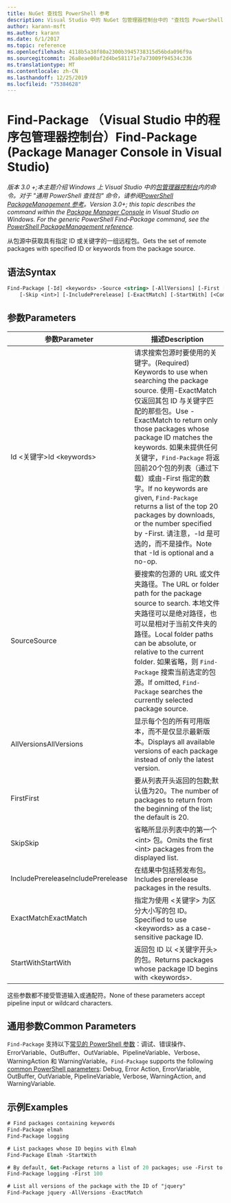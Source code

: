 ```yaml
---
title: NuGet 查找包 PowerShell 参考
description: Visual Studio 中的 NuGet 包管理器控制台中的 "查找包 PowerShell" 命令参考。
author: karann-msft
ms.author: karann
ms.date: 6/1/2017
ms.topic: reference
ms.openlocfilehash: 4118b5a38f80a2300b3945738315d56bda096f9a
ms.sourcegitcommit: 26a8eae00af2d4be581171e7a73009f94534c336
ms.translationtype: MT
ms.contentlocale: zh-CN
ms.lasthandoff: 12/25/2019
ms.locfileid: "75384628"
---
```

# <a name="find-package-package-manager-console-in-visual-studio"></a><span data-ttu-id="61539-103">Find-Package （Visual Studio 中的程序包管理器控制台）</span><span class="sxs-lookup"><span data-stu-id="61539-103">Find-Package (Package Manager Console in Visual Studio)</span></span>

<span data-ttu-id="61539-104">*版本 3.0 +;本主题介绍 Windows 上 Visual Studio 中的[包管理器控制台](../../consume-packages/install-use-packages-powershell.md)内的命令。对于 "通用 PowerShell 查找包" 命令，请参阅[PowerShell PackageManagement 参考](/powershell/module/packagemanagement/?view=powershell-6)。*</span><span class="sxs-lookup"><span data-stu-id="61539-104">*Version 3.0+; this topic describes the command within the [Package Manager Console](../../consume-packages/install-use-packages-powershell.md) in Visual Studio on Windows. For the generic PowerShell Find-Package command, see the [PowerShell PackageManagement reference](/powershell/module/packagemanagement/?view=powershell-6).*</span></span>

<span data-ttu-id="61539-105">从包源中获取具有指定 ID 或关键字的一组远程包。</span><span class="sxs-lookup"><span data-stu-id="61539-105">Gets the set of remote packages with specified ID or keywords from the package source.</span></span>

## <a name="syntax"></a><span data-ttu-id="61539-106">语法</span><span class="sxs-lookup"><span data-stu-id="61539-106">Syntax</span></span>

```ps
Find-Package [-Id] <keywords> -Source <string> [-AllVersions] [-First [<int>]]
    [-Skip <int>] [-IncludePrerelease] [-ExactMatch] [-StartWith] [<CommonParameters>]
```

## <a name="parameters"></a><span data-ttu-id="61539-107">参数</span><span class="sxs-lookup"><span data-stu-id="61539-107">Parameters</span></span>

| <span data-ttu-id="61539-108">参数</span><span class="sxs-lookup"><span data-stu-id="61539-108">Parameter</span></span> | <span data-ttu-id="61539-109">描述</span><span class="sxs-lookup"><span data-stu-id="61539-109">Description</span></span> |
| --- | --- |
| <span data-ttu-id="61539-110">Id &lt;关键字&gt;</span><span class="sxs-lookup"><span data-stu-id="61539-110">Id &lt;keywords&gt;</span></span> | <span data-ttu-id="61539-111">请求搜索包源时要使用的关键字。</span><span class="sxs-lookup"><span data-stu-id="61539-111">(Required) Keywords to use when searching the package source.</span></span> <span data-ttu-id="61539-112">使用-ExactMatch 仅返回其包 ID 与关键字匹配的那些包。</span><span class="sxs-lookup"><span data-stu-id="61539-112">Use -ExactMatch to return only those packages whose package ID matches the keywords.</span></span> <span data-ttu-id="61539-113">如果未提供任何关键字，`Find-Package` 将返回前20个包的列表（通过下载）或由-First 指定的数字。</span><span class="sxs-lookup"><span data-stu-id="61539-113">If no keywords are given, `Find-Package` returns a list of the top 20 packages by downloads, or the number specified by -First.</span></span> <span data-ttu-id="61539-114">请注意，-Id 是可选的，而不是操作。</span><span class="sxs-lookup"><span data-stu-id="61539-114">Note that -Id is optional and a no-op.</span></span> |
| <span data-ttu-id="61539-115">Source</span><span class="sxs-lookup"><span data-stu-id="61539-115">Source</span></span> | <span data-ttu-id="61539-116">要搜索的包源的 URL 或文件夹路径。</span><span class="sxs-lookup"><span data-stu-id="61539-116">The URL or folder path for the package source to search.</span></span> <span data-ttu-id="61539-117">本地文件夹路径可以是绝对路径，也可以是相对于当前文件夹的路径。</span><span class="sxs-lookup"><span data-stu-id="61539-117">Local folder paths can be absolute, or relative to the current folder.</span></span> <span data-ttu-id="61539-118">如果省略，则 `Find-Package` 搜索当前选定的包源。</span><span class="sxs-lookup"><span data-stu-id="61539-118">If omitted, `Find-Package` searches the currently selected package source.</span></span> |
| <span data-ttu-id="61539-119">AllVersions</span><span class="sxs-lookup"><span data-stu-id="61539-119">AllVersions</span></span> | <span data-ttu-id="61539-120">显示每个包的所有可用版本，而不是仅显示最新版本。</span><span class="sxs-lookup"><span data-stu-id="61539-120">Displays all available versions of each package instead of only the latest version.</span></span> |
| <span data-ttu-id="61539-121">First</span><span class="sxs-lookup"><span data-stu-id="61539-121">First</span></span> | <span data-ttu-id="61539-122">要从列表开头返回的包数;默认值为20。</span><span class="sxs-lookup"><span data-stu-id="61539-122">The number of packages to return from the beginning of the list; the default is 20.</span></span> |
| <span data-ttu-id="61539-123">Skip</span><span class="sxs-lookup"><span data-stu-id="61539-123">Skip</span></span> | <span data-ttu-id="61539-124">省略所显示列表中的第一个 &lt;int&gt; 包。</span><span class="sxs-lookup"><span data-stu-id="61539-124">Omits the first &lt;int&gt; packages from the displayed list.</span></span>  |
| <span data-ttu-id="61539-125">IncludePrerelease</span><span class="sxs-lookup"><span data-stu-id="61539-125">IncludePrerelease</span></span> | <span data-ttu-id="61539-126">在结果中包括预发布包。</span><span class="sxs-lookup"><span data-stu-id="61539-126">Includes prerelease packages in the results.</span></span> |
| <span data-ttu-id="61539-127">ExactMatch</span><span class="sxs-lookup"><span data-stu-id="61539-127">ExactMatch</span></span> | <span data-ttu-id="61539-128">指定为使用 &lt;关键字&gt; 为区分大小写的包 ID。</span><span class="sxs-lookup"><span data-stu-id="61539-128">Specified to use &lt;keywords&gt; as a case-sensitive package ID.</span></span> |
| <span data-ttu-id="61539-129">StartWith</span><span class="sxs-lookup"><span data-stu-id="61539-129">StartWith</span></span> | <span data-ttu-id="61539-130">返回包 ID 以 &lt;关键字开头&gt;的包。</span><span class="sxs-lookup"><span data-stu-id="61539-130">Returns packages whose package ID begins with &lt;keywords&gt;.</span></span> |

<span data-ttu-id="61539-131">这些参数都不接受管道输入或通配符。</span><span class="sxs-lookup"><span data-stu-id="61539-131">None of these parameters accept pipeline input or wildcard characters.</span></span>

## <a name="common-parameters"></a><span data-ttu-id="61539-132">通用参数</span><span class="sxs-lookup"><span data-stu-id="61539-132">Common Parameters</span></span>

<span data-ttu-id="61539-133">`Find-Package` 支持以下[常见的 PowerShell 参数](https://go.microsoft.com/fwlink/?LinkID=113216)：调试、错误操作、ErrorVariable、OutBuffer、OutVariable、PipelineVariable、Verbose、WarningAction 和 WarningVariable。</span><span class="sxs-lookup"><span data-stu-id="61539-133">`Find-Package` supports the following [common PowerShell parameters](https://go.microsoft.com/fwlink/?LinkID=113216): Debug, Error Action, ErrorVariable, OutBuffer, OutVariable, PipelineVariable, Verbose, WarningAction, and WarningVariable.</span></span>

## <a name="examples"></a><span data-ttu-id="61539-134">示例</span><span class="sxs-lookup"><span data-stu-id="61539-134">Examples</span></span>

```ps
# Find packages containing keywords
Find-Package elmah
Find-Package logging

# List packages whose ID begins with Elmah
Find-Package Elmah -StartWith

# By default, Get-Package returns a list of 20 packages; use -First to show more
Find-Package logging -First 100

# List all versions of the package with the ID of "jquery"
Find-Package jquery -AllVersions -ExactMatch
```
